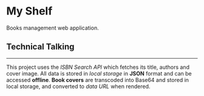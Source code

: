 # My Shelf

Books management web application.

## Technical Talking

---

This project uses the *ISBN Search API* which fetches its title, authors and cover image.
All data is stored in *local storage* in **JSON** format and can be accessed **offline**.
**Book covers** are transcoded into Base64 and stored in local storage, and converted to *data URL* when rendered.
